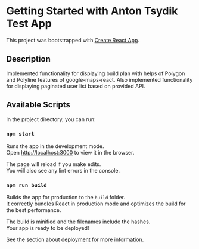 # Getting Started with Anton Tsydik Test App

This project was bootstrapped with [Create React App](https://github.com/facebook/create-react-app).

## Description

Implemented functionality for displaying build plan with helps of Polygon and Polyline features of google-maps-react. Also implemented functionality for displaying paginated user list based on provided API.

## Available Scripts

In the project directory, you can run:

### `npm start`

Runs the app in the development mode.\
Open [http://localhost:3000](http://localhost:3000) to view it in the browser.

The page will reload if you make edits.\
You will also see any lint errors in the console.

### `npm run build`

Builds the app for production to the `build` folder.\
It correctly bundles React in production mode and optimizes the build for the best performance.

The build is minified and the filenames include the hashes.\
Your app is ready to be deployed!

See the section about [deployment](https://facebook.github.io/create-react-app/docs/deployment) for more information.
